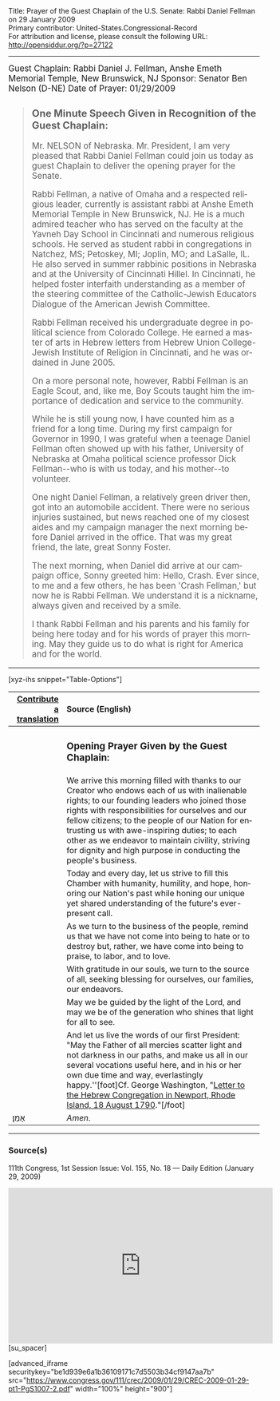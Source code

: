 <html>
<head></head>
<body>
Title: Prayer of the Guest Chaplain of the U.S. Senate: Rabbi Daniel Fellman on 29 January 2009<br />
Primary contributor: United-States.Congressional-Record<br />
For attribution and license, please consult the following URL: <a href="http://opensiddur.org/?p=27122">http://opensiddur.org/?p=27122</a>
<p />
<hr />

<div class="english" lang="en" style="font-size:1.2em;">
Guest Chaplain: Rabbi Daniel J. Fellman, Anshe Emeth Memorial Temple, New Brunswick, NJ
Sponsor: Senator Ben Nelson (D-NE)
Date of Prayer: 01/29/2009

<blockquote>
<h3>One Minute Speech Given in Recognition of the Guest Chaplain:</h3>

Mr. NELSON of Nebraska. Mr. President, I am very pleased that Rabbi Daniel Fellman could join us today as guest Chaplain to deliver the opening prayer for the Senate.

Rabbi Fellman, a native of Omaha and a respected religious leader, currently is assistant rabbi at Anshe Emeth Memorial Temple in New Brunswick, NJ. He is a much admired teacher who has served on the faculty at the Yavneh Day School in Cincinnati and numerous religious schools. He served as student rabbi in congregations in Natchez, MS; Petoskey, MI; Joplin, MO; and LaSalle, IL. He also served in summer rabbinic positions in Nebraska and at the University of Cincinnati Hillel. In Cincinnati, he helped foster interfaith understanding as a member of the steering committee of the Catholic-Jewish Educators Dialogue of the American Jewish Committee.

Rabbi Fellman received his undergraduate degree in political science from Colorado College. He earned a master of arts in Hebrew letters from Hebrew Union College-Jewish Institute of Religion in Cincinnati, and he was ordained in June 2005.

On a more personal note, however, Rabbi Fellman is an Eagle Scout, and, like me, Boy Scouts taught him the importance of dedication and service to the community.

While he is still young now, I have counted him as a friend for a long time. During my first campaign for Governor in 1990, I was grateful when a teenage Daniel Fellman often showed up with his father, University of Nebraska at Omaha political science professor Dick Fellman--who is with us today, and his mother--to volunteer.

One night Daniel Fellman, a relatively green driver then, got into an automobile accident. There were no serious injuries sustained, but news reached one of my closest aides and my campaign manager the next morning before Daniel arrived in the office. That was my great friend, the late, great Sonny Foster.

The next morning, when Daniel did arrive at our campaign office, Sonny greeted him: Hello, Crash. Ever since, to me and a few others, he has been 'Crash Fellman,' but now he is Rabbi Fellman. We understand it is a nickname, always given and received by a smile.

I thank Rabbi Fellman and his parents and his family for being here today and for his words of prayer this morning. May they guide us to do what is right for America and for the world.
</blockquote>
</div>

<hr />

[xyz-ihs snippet="Table-Options"]<table style="margin-left: auto; margin-right: auto;" class="draggable">
<thead><tr><th id="x" style="text-align: right;"><a href="/contributing/upload/">Contribute a translation</a></th><th style="text-align: left;">Source (English)</th></tr></thead>
<tbody>
<tr><td style="vertical-align:top;">
<div class="liturgy" lang="he">

</span></div></td>
 
<td style="vertical-align:top;">
<div class="english" lang="en">
<h3>Opening Prayer Given by the Guest Chaplain:</h3>
</div></td></tr>

<tr><td style="vertical-align:top;">
<div class="liturgy" lang="he">

</span></div></td>
 
<td style="vertical-align:top;">
<div class="english" lang="en">
We arrive this morning 
filled with thanks to our Creator 
who endows each of us with inalienable rights; 
to our founding leaders 
who joined those rights with responsibilities 
for ourselves and our fellow citizens; 
to the people of our Nation 
for entrusting us with awe-inspiring duties; 
to each other 
as we endeavor to maintain civility, 
striving for dignity and high purpose 
in conducting the people's business.
</div></td></tr>


<tr><td style="vertical-align:top;">
<div class="liturgy" lang="he">

</span></div></td>
 
<td style="vertical-align:top;">
<div class="english" lang="en">
Today and every day, 
let us strive to fill this Chamber 
with humanity, 
humility, 
and hope, 
honoring our Nation's past 
while honing our unique 
yet shared understanding 
of the future's ever-present call.
</div></td></tr>


<tr><td style="vertical-align:top;">
<div class="liturgy" lang="he">

</span></div></td>
 
<td style="vertical-align:top;">
<div class="english" lang="en">
As we turn to the business of the people, 
remind us 
that we have not come into being 
to hate 
or to destroy 
but, rather, we have come into being 
to praise, 
to labor, 
and to love.
</div></td></tr>


<tr><td style="vertical-align:top;">
<div class="liturgy" lang="he">

</span></div></td>
 
<td style="vertical-align:top;">
<div class="english" lang="en">
With gratitude in our souls, 
we turn to the source of all, 
seeking blessing for ourselves, 
our families, 
our endeavors.
</div></td></tr>


<tr><td style="vertical-align:top;">
<div class="liturgy" lang="he">

</span></div></td>
 
<td style="vertical-align:top;">
<div class="english" lang="en">
May we be guided by the light of the Lord, 
and may we be of the generation who shines that light 
for all to see.
</div></td></tr>


<tr><td style="vertical-align:top;">
<div class="liturgy" lang="he">

</span></div></td>
 
<td style="vertical-align:top;">
<div class="english" lang="en">
And let us live the words of our first President: 
"May the Father of all mercies scatter light and not darkness in our paths, 
and make us all in our several vocations useful here, 
and in his or her own due time and way, everlastingly happy.''[foot]Cf. George Washington, "<a href="https://opensiddur.org/readings-and-sourcetexts/mekorot/non-canonical/modern/megillat-washington-a-scroll-for-thanksgiving-by-isaac-gantwerk-mayer/">Letter to the Hebrew Congregation in Newport, Rhode Island, 18 August 1790</a>."[/foot]
</div></td></tr>


<tr><td style="vertical-align:top;">
<div class="liturgy" lang="he">
אָמֵן׃
</span></div></td>
 
<td style="vertical-align:top;">
<div class="english" lang="en">
<em>Amen</em>.
</div></td></tr>
</tbody></table>

<hr />

<h3>Source(s)</h3>

111th Congress, 1st Session
Issue: Vol. 155, No. 18 — Daily Edition (January 29, 2009)

<iframe width=530 height=312 src='https://www.c-span.org/video/standalone/?c4509200/rabbi-daniel-fellman-anshe-emeth-memorial-temple-brunswick-nj' allowfullscreen='allowfullscreen' frameborder=0></iframe>[su_spacer]

[advanced_iframe securitykey="be1d939e6a1b36109171c7d5503b34cf9147aa7b" src="https://www.congress.gov/111/crec/2009/01/29/CREC-2009-01-29-pt1-PgS1007-2.pdf" width="100%" height="900"]
</body>
</html>